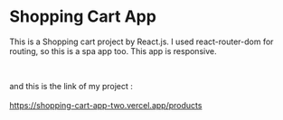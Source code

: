 # Shopping Cart App

This is a Shopping cart project by React.js. I used react-router-dom for routing, so this is a spa app too. This app is responsive.

<br />

and this is the link of my project :
<br />
<br />
https://shopping-cart-app-two.vercel.app/products

